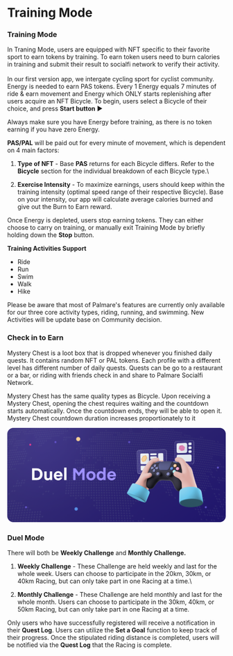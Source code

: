# Training Mode

### Training Mode

In Traning Mode, users are equipped with NFT specific to their favorite sport to earn tokens by training. To earn token users need to burn calories in training and submit their result to socialfi network to verify their activity.\
\
In our first version app, we intergate cycling sport for cyclist community. Energy is needed to earn PAS tokens. Every 1 Energy equals 7 minutes of ride & earn movement and Energy which ONLY starts replenishing after users acquire an NFT Bicycle. To begin, users select a Bicycle of their choice, and press **Start button** ▶

Always make sure you have Energy before training, as there is no token earning if you have zero Energy.

**PAS/PAL** will be paid out for every minute of movement, which is dependent on 4 main factors:

1. **Type of NFT** - Base **PAS** returns for each Bicycle differs. Refer to the **Bicycle** section for the individual breakdown of each Bicycle type.\

2. **Exercise Intensity** - To maximize earnings, users should keep within the training intensity (optimal speed range of their respective Bicycle). Base on your intensity, our app will calculate average calories burned and give out the Burn to Earn reward.&#x20;

Once Energy is depleted, users stop earning tokens. They can either choose to carry on training, or manually exit Training Mode by briefly holding down the **Stop** button.

**Training Activities Support**

* Ride
* Run
* Swim
* Walk
* Hike

Please be aware that most of Palmare's features are currently only available for our three core activity types, riding, running, and swimming. New Activities will be update base on Community decision.

### &#x20;**Check in to Earn**

Mystery Chest is a loot box that is dropped whenever you finished daily quests. It contains random NFT or PAL tokens. Each profile with a different level has different number of daily quests. Quests can be go to a restaurant or a bar, or riding with friends check in and share to Palmare Socialfi Network.

Mystery Chest has the same quality types as Bicycle. Upon receiving a Mystery Chest, opening the chest requires waiting and the countdown starts automatically. Once the countdown ends, they will be able to open it. Mystery Chest countdown duration increases proportionately to it



![](<../.gitbook/assets/Desktop - 7.png>)

### Duel Mode

There will both be **Weekly Challenge** and **Monthly Challenge.**

1. **Weekly Challenge** - These Challenge are held weekly and last for the whole week. Users can choose to participate in the 20km, 30km, or 40km Racing, but can only take part in one Racing at a time.\

2. **Monthly Challenge** - These Challenge are held monthly and last for the whole month. Users can choose to participate in the 30km, 40km, or 50km Racing, but can only take part in one Racing at a time.

Only users who have successfully registered will receive a notification in their **Quest Log**. Users can utilize the **Set a Goal** function to keep track of their progress. Once the stipulated riding distance is completed, users will be notified via the **Quest Log** that the Racing is complete.&#x20;

